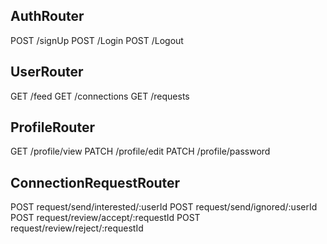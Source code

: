 ## AuthRouter

POST /signUp
POST /Login
POST /Logout

## UserRouter

GET /feed
GET /connections
GET /requests

## ProfileRouter

GET /profile/view
PATCH /profile/edit
PATCH /profile/password

## ConnectionRequestRouter

POST request/send/interested/:userId
POST request/send/ignored/:userId
POST request/review/accept/:requestId
POST request/review/reject/:requestId
